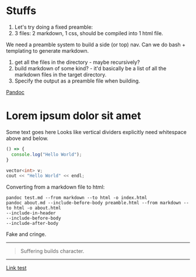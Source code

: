 # Stuffs

1) Let's try doing a fixed preamble:
2) 3 files: 2 markdown, 1 css, should be compiled into 1 html file.

We need a preamble system to build a side (or top) nav.
Can we do bash + templating to generate markdown.

1) get all the files in the directory - maybe recursively?
2) build markdown of some kind? - it'd basically be a list of all the markdown
files in the target directory.
3) Specify the output as a preamble file when building.

[Pandoc](https://pandoc.org/chunkedhtml-demo/8.14-raw-html.html)

# Lorem ipsum dolor sit amet
Some text goes here
Looks like vertical dividers explicitly need whitespace above and below.

```js
() => {
  console.log("Hello World");
}
```

```cpp
vector<int> v;
cout << "Hello World" << endl;
```

Converting from a markdown file to html:
```
pandoc test.md --from markdown --to html -o index.html
pandoc about.md --include-before-body preamble.html --from markdown --to html -o about.html   
--include-in-header
--include-before-body
--include-after-body
```

Fake and cringe.

----


>  Suffering builds character.


----


[Link test](https://fsf.org)


